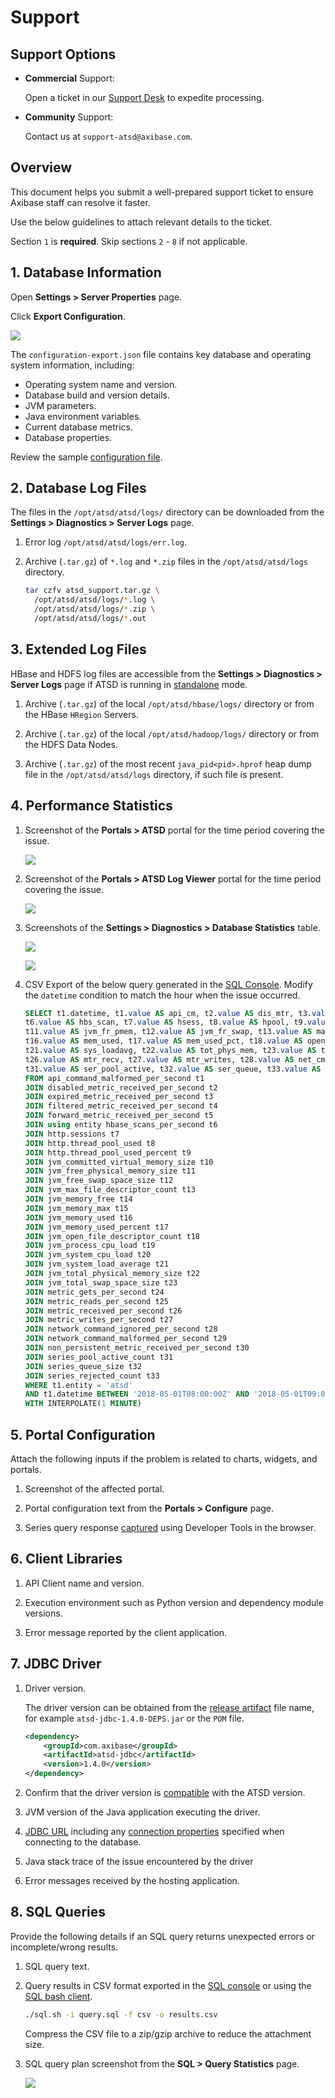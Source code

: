# Support

## Support Options

* **Commercial** Support:

  Open a ticket in our [Support Desk](https://axibase.zendesk.com/home) to expedite processing.

* **Community** Support:

  Contact us at `support-atsd@axibase.com`.

## Overview

This document helps you submit a well-prepared support ticket to ensure Axibase staff can resolve it faster.

Use the below guidelines to attach relevant details to the ticket.

Section `1` is **required**. Skip sections `2` - `8` if not applicable.

## 1. Database Information

Open **Settings > Server Properties** page.

Click **Export Configuration**.

![](./images/export-settings.png)

The `configuration-export.json` file contains key database and operating system information, including:

* Operating system name and version.
* Database build and version details.
* JVM parameters.
* Java environment variables.
* Current database metrics.
* Database properties.

Review the sample [configuration file](./resources/configuration-export.json).

## 2. Database Log Files

The files in the `/opt/atsd/atsd/logs/` directory can be downloaded from the **Settings > Diagnostics > Server Logs** page.

1. Error log `/opt/atsd/atsd/logs/err.log`.

2. Archive (`.tar.gz`) of `*.log` and `*.zip` files in the `/opt/atsd/atsd/logs` directory.

    ```bash
    tar czfv atsd_support.tar.gz \
      /opt/atsd/atsd/logs/*.log \
      /opt/atsd/atsd/logs/*.zip \
      /opt/atsd/atsd/logs/*.out
    ```

## 3. Extended Log Files

HBase and HDFS log files are accessible from the **Settings > Diagnostics > Server Logs** page if ATSD is running in [standalone](../installation/packages.md) mode.

1. Archive (`.tar.gz`) of the local `/opt/atsd/hbase/logs/` directory or from the HBase `HRegion` Servers.

2. Archive (`.tar.gz`) of the local `/opt/atsd/hadoop/logs/` directory or from the HDFS Data Nodes.

3. Archive (`.tar.gz`) of the most recent `java_pid<pid>.hprof` heap dump file in the `/opt/atsd/atsd/logs` directory, if such file is present.

## 4. Performance Statistics

1. Screenshot of the **Portals > ATSD** portal for the time period covering the issue.

    ![](./images/portal-atsd.png)

2. Screenshot of the **Portals > ATSD Log Viewer** portal for the time period covering the issue.

    ![](./images/portal-atsd-log-viewer.png)

3. Screenshots of the **Settings > Diagnostics > Database Statistics** table.

    ![](./images/portal-database-statistics-1.png)

    ![](./images/portal-database-statistics-2.png)

4. CSV Export of the below query generated in the [SQL Console](../sql/sql-console.md). Modify the `datetime` condition to match the hour when the issue occurred.

    ```sql
    SELECT t1.datetime, t1.value AS api_cm, t2.value AS dis_mtr, t3.value AS exp_mtr, t4.value AS flt_mtr, t5.value AS fwd_mtr,
    t6.value AS hbs_scan, t7.value AS hsess, t8.value AS hpool, t9.value AS hpool_pct, t10.value AS jvm_com_vs,
    t11.value AS jvm_fr_pmem, t12.value AS jvm_fr_swap, t13.value AS max_file, t14.value AS mem_free, t15.value AS mem_max,
    t16.value AS mem_used, t17.value AS mem_used_pct, t18.value AS open_file, t19.value AS proc_load, t20.value AS sys_cpu_load,
    t21.value AS sys_loadavg, t22.value AS tot_phys_mem, t23.value AS tot_swap, t24.value AS mtr_gets, t25.value AS mtr_reads,
    t26.value AS mtr_recv, t27.value AS mtr_writes, t28.value AS net_cmd_ign, t29.value AS net_cmd_malf, t30.value AS non_pers,
    t31.value AS ser_pool_active, t32.value AS ser_queue, t33.value AS ser_rejc
    FROM api_command_malformed_per_second t1
    JOIN disabled_metric_received_per_second t2
    JOIN expired_metric_received_per_second t3
    JOIN filtered_metric_received_per_second t4
    JOIN forward_metric_received_per_second t5
    JOIN using entity hbase_scans_per_second t6
    JOIN http.sessions t7
    JOIN http.thread_pool_used t8
    JOIN http.thread_pool_used_percent t9
    JOIN jvm_committed_virtual_memory_size t10
    JOIN jvm_free_physical_memory_size t11
    JOIN jvm_free_swap_space_size t12
    JOIN jvm_max_file_descriptor_count t13
    JOIN jvm_memory_free t14
    JOIN jvm_memory_max t15
    JOIN jvm_memory_used t16
    JOIN jvm_memory_used_percent t17
    JOIN jvm_open_file_descriptor_count t18
    JOIN jvm_process_cpu_load t19
    JOIN jvm_system_cpu_load t20
    JOIN jvm_system_load_average t21
    JOIN jvm_total_physical_memory_size t22
    JOIN jvm_total_swap_space_size t23
    JOIN metric_gets_per_second t24
    JOIN metric_reads_per_second t25
    JOIN metric_received_per_second t26
    JOIN metric_writes_per_second t27
    JOIN network_command_ignored_per_second t28
    JOIN network_command_malformed_per_second t29
    JOIN non_persistent_metric_received_per_second t30
    JOIN series_pool_active_count t31
    JOIN series_queue_size t32
    JOIN series_rejected_count t33
    WHERE t1.entity = 'atsd'
    AND t1.datetime BETWEEN '2018-05-01T08:00:00Z' AND '2018-05-01T09:00:00Z'
    WITH INTERPOLATE(1 MINUTE)
    ```

## 5. Portal Configuration

Attach the following inputs if the problem is related to charts, widgets, and portals.

1. Screenshot of the affected portal.

1. Portal configuration text from the **Portals > Configure** page.

1. Series query response [captured](https://github.com/axibase/charts/blob/master/troubleshooting/capture_response.md) using Developer Tools in the browser.

## 6. Client Libraries

1. API Client name and version.

1. Execution environment such as Python version and dependency module versions.

1. Error message reported by the client application.

## 7. JDBC Driver

1. Driver version.

    The driver version can be obtained from the [release artifact](https://github.com/axibase/atsd-jdbc/releases) file name, for example `atsd-jdbc-1.4.0-DEPS.jar` or the `POM` file.

    ```xml
    <dependency>
        <groupId>com.axibase</groupId>
        <artifactId>atsd-jdbc</artifactId>
        <version>1.4.0</version>
    </dependency>
    ```

1. Confirm that the driver version is [compatible](https://github.com/axibase/atsd-jdbc#compatibility) with the ATSD version.

1. JVM version of the Java application executing the driver.

1. [JDBC URL](https://github.com/axibase/atsd-jdbc#jdbc-url) including any [connection properties](https://github.com/axibase/atsd-jdbc#jdbc-connection-properties-supported-by-driver) specified when connecting to the database.

1. Java stack trace of the issue encountered by the driver

1. Error messages received by the hosting application.

## 8. SQL Queries

Provide the following details if an SQL query returns unexpected errors or incomplete/wrong results.

1. SQL query text.

1. Query results in CSV format exported in the [SQL console](../sql/sql-console.md#export) or using the [SQL bash client](../sql/client/README.md).

    ```bash
    ./sql.sh -i query.sql -f csv -o results.csv
    ```

    Compress the CSV file to a zip/gzip archive to reduce the attachment size.

1. SQL query plan screenshot from the **SQL > Query Statistics** page.

    ![](./images/sql-query-plan.png)